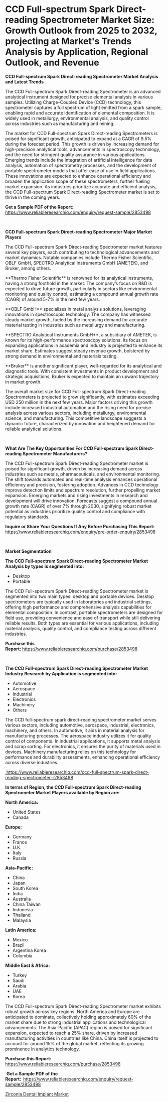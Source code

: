 <p><h1>CCD Full-spectrum Spark Direct-reading Spectrometer Market Size: Growth Outlook from 2025 to 2032, projecting at Market's Trends Analysis by Application, Regional Outlook, and Revenue</h1></p><p><strong>CCD Full-spectrum Spark Direct-reading Spectrometer Market Analysis and Latest Trends</strong></p>
<p><p>The CCD Full-spectrum Spark Direct-reading Spectrometer is an advanced analytical instrument designed for precise elemental analysis in various samples. Utilizing Charge-Coupled Device (CCD) technology, this spectrometer captures a full spectrum of light emitted from a spark sample, enabling rapid and accurate identification of elemental composition. It is widely used in metallurgy, environmental analysis, and quality control across industries such as manufacturing and mining.</p><p>The market for CCD Full-spectrum Spark Direct-reading Spectrometers is poised for significant growth, anticipated to expand at a CAGR of 9.5% during the forecast period. This growth is driven by increasing demand for high-precision analytical tools, advancements in spectroscopy technology, and the need for stringent quality assurance in various applications. Emerging trends include the integration of artificial intelligence for data analysis, automation of spectrometry processes, and the development of portable spectrometer models that offer ease of use in field applications. These innovations are expected to enhance operational efficiency and broaden the application scope of these spectrometers, further fueling market expansion. As industries prioritize accurate and efficient analysis, the CCD Full-spectrum Spark Direct-reading Spectrometer market is set to thrive in the coming years.</p></p>
<p><strong>Get a Sample PDF of the Report:&nbsp;</strong> <a href="https://www.reliableresearchiq.com/enquiry/request-sample/2853498?utm_campaign=2758&utm_medium=2&utm_source=Github&utm_content=ia&utm_term=12032025&utm_id=ccd-full-spectrum-spark-direct-reading-spectrometer">https://www.reliableresearchiq.com/enquiry/request-sample/2853498</a></p>
<p>&nbsp;</p>
<p><strong>CCD Full-spectrum Spark Direct-reading Spectrometer Major Market Players</strong></p>
<p><p>The CCD Full-spectrum Spark Direct-reading Spectrometer market features several key players, each contributing to technological advancements and market dynamics. Notable companies include Thermo Fisher Scientific, OBLF GmbH, SPECTRO Analytical Instruments GmbH (AMETEK), and Bruker, among others.</p><p>**Thermo Fisher Scientific** is renowned for its analytical instruments, having a strong foothold in the market. The company’s focus on R&D is expected to drive future growth, particularly in sectors like environmental monitoring and quality control, estimating a compound annual growth rate (CAGR) of around 5-7% in the next few years.</p><p>**OBLF GmbH** specializes in metal analysis solutions, leveraging innovations in spectroscopic technology. The company has witnessed steady market growth, fueled by the increasing demand for accurate material testing in industries such as metallurgy and manufacturing.</p><p>**SPECTRO Analytical Instruments GmbH**, a subsidiary of AMETEK, is known for its high-performance spectroscopy solutions. Its focus on expanding applications in academia and industry is projected to enhance its market share. Estimates suggest steady revenue growth, bolstered by strong demand in environmental and materials testing.</p><p>**Bruker** is another significant player, well-regarded for its analytical and diagnostic tools. With consistent investments in product development and strategic acquisitions, Bruker is expected to maintain an upward trajectory in market growth.</p><p>The overall market size for CCD Full-spectrum Spark Direct-reading Spectrometers is projected to grow significantly, with estimates exceeding USD 250 million in the next few years. Major factors driving this growth include increased industrial automation and the rising need for precise analysis across various sectors, including metallurgy, environmental science, and manufacturing. This competitive landscape suggests a dynamic future, characterized by innovation and heightened demand for reliable analytical solutions.</p></p>
<p>&nbsp;</p>
<p><strong>What Are The Key Opportunities For CCD Full-spectrum Spark Direct-reading Spectrometer Manufacturers?</strong></p>
<p><p>The CCD Full-spectrum Spark Direct-reading Spectrometer market is poised for significant growth, driven by increasing demand across industries such as metals, pharmaceuticals, and environmental monitoring. The shift towards automated and real-time analysis enhances operational efficiency and precision, fostering adoption. Advances in CCD technology improve detection limits and spectrum resolution, further propelling market expansion. Emerging markets and rising investments in research and development will drive innovation. Forecasts suggest a compound annual growth rate (CAGR) of over 7% through 2030, signifying robust market potential as industries prioritize quality control and compliance with regulatory standards.</p></p>
<p><strong>Inquire or Share Your Questions If Any Before Purchasing This Report:</strong> <a href="https://www.reliableresearchiq.com/enquiry/pre-order-enquiry/2853498?utm_campaign=2758&utm_medium=2&utm_source=Github&utm_content=ia&utm_term=12032025&utm_id=ccd-full-spectrum-spark-direct-reading-spectrometer">https://www.reliableresearchiq.com/enquiry/pre-order-enquiry/2853498</a></p>
<p>&nbsp;</p>
<p><strong>Market Segmentation</strong></p>
<p><strong>The CCD Full-spectrum Spark Direct-reading Spectrometer Market Analysis by types is segmented into:</strong></p>
<p><ul><li>Desktop</li><li>Portable</li></ul></p>
<p><p>The CCD Full-spectrum Spark Direct-reading Spectrometer market is segmented into two main types: desktop and portable devices. Desktop spectrometers are typically used in laboratories and industrial settings, offering high performance and comprehensive analysis capabilities for elemental composition. In contrast, portable spectrometers are designed for field use, providing convenience and ease of transport while still delivering reliable results. Both types are essential for various applications, including material analysis, quality control, and compliance testing across different industries.</p></p>
<p><strong>Purchase this Report:&nbsp;</strong><a href="https://www.reliableresearchiq.com/purchase/2853498?utm_campaign=2758&utm_medium=2&utm_source=Github&utm_content=ia&utm_term=12032025&utm_id=ccd-full-spectrum-spark-direct-reading-spectrometer">https://www.reliableresearchiq.com/purchase/2853498</a></p>
<p>&nbsp;</p>
<p><strong>The CCD Full-spectrum Spark Direct-reading Spectrometer Market Industry Research by Application is segmented into:</strong></p>
<p><ul><li>Automotive</li><li>Aerospace</li><li>Industrial</li><li>Electronics</li><li>Machinery</li><li>Others</li></ul></p>
<p><p>The CCD full-spectrum spark direct-reading spectrometer market serves various sectors, including automotive, aerospace, industrial, electronics, machinery, and others. In automotive, it aids in material analysis for manufacturing processes. The aerospace industry utilizes it for quality control of components. In industrial applications, it supports metal analysis and scrap sorting. For electronics, it ensures the purity of materials used in devices. Machinery manufacturing relies on this technology for performance and durability assessments, enhancing operational efficiency across diverse industries.</p></p>
<p><a href="https://www.reliableresearchiq.com/ccd-full-spectrum-spark-direct-reading-spectrometer-r2853498?utm_campaign=2758&utm_medium=2&utm_source=Github&utm_content=ia&utm_term=12032025&utm_id=ccd-full-spectrum-spark-direct-reading-spectrometer">&nbsp;https://www.reliableresearchiq.com/ccd-full-spectrum-spark-direct-reading-spectrometer-r2853498</a></p>
<p><strong>In terms of Region, the CCD Full-spectrum Spark Direct-reading Spectrometer Market Players available by Region are:</strong></p>
<p>
    <p> <strong> North America: </strong>
        <ul>
            <li>United States</li>
            <li>Canada</li>
        </ul>
        </p> 
    <p> <strong> Europe: </strong>
        <ul>
            <li>Germany</li>
            <li>France</li>
            <li>U.K.</li>
            <li>Italy</li>
            <li>Russia</li>
        </ul>
        </p> 
    <p> <strong> Asia-Pacific: </strong>
        <ul>
            <li>China</li>
            <li>Japan</li>
            <li>South Korea</li>
            <li>India</li>
            <li>Australia</li>
            <li>China Taiwan</li>
            <li>Indonesia</li>
            <li>Thailand</li>
            <li>Malaysia</li>
        </ul>
        </p> 
    <p> <strong> Latin America: </strong>
        <ul>
            <li>Mexico</li>
            <li>Brazil</li>
            <li>Argentina Korea</li>
            <li>Colombia</li>
        </ul>
        </p> 
    <p> <strong> Middle East & Africa: </strong>
        <ul>
            <li>Turkey</li>
            <li>Saudi</li>
            <li>Arabia</li>
            <li>UAE</li>
            <li>Korea</li>
        </ul>
    </p>
    </p>
<p><p>The CCD Full-spectrum Spark Direct-reading Spectrometer market exhibits robust growth across key regions. North America and Europe are anticipated to dominate, collectively holding approximately 60% of the market share due to strong industrial applications and technological advancements. The Asia-Pacific (APAC) region is poised for significant expansion, expected to reach a 25% share, driven by increased manufacturing activities in countries like China. China itself is projected to account for around 15% of the global market, reflecting its growing prominence in analytics technology.</p></p>
<p><strong>Purchase this Report: </strong><a href="https://www.reliableresearchiq.com/purchase/2853498?utm_campaign=2758&utm_medium=2&utm_source=Github&utm_content=ia&utm_term=12032025&utm_id=ccd-full-spectrum-spark-direct-reading-spectrometer">https://www.reliableresearchiq.com/purchase/2853498</a></p>
<p>&nbsp;<strong>Get a Sample PDF of the Report:&nbsp;&nbsp;</strong><a href="https://www.reliableresearchiq.com/enquiry/request-sample/2853498?utm_campaign=2758&utm_medium=2&utm_source=Github&utm_content=ia&utm_term=12032025&utm_id=ccd-full-spectrum-spark-direct-reading-spectrometer">https://www.reliableresearchiq.com/enquiry/request-sample/2853498</a></p>
<p><strong></strong></p>
<p><p><a href="https://github.com/storcweithzg/Market-Research-Report-List-1/blob/main/zirconia-dental-implant-market.md?utm_campaign=2758&utm_medium=2&utm_source=Github&utm_content=ia&utm_term=12032025&utm_id=ccd-full-spectrum-spark-direct-reading-spectrometer">Zirconia Dental Implant Market</a></p></p>